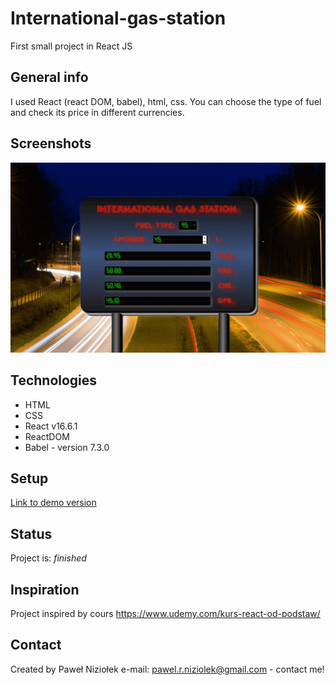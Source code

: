 # International-gas-station

First small project in React JS

## General info

I used React (react DOM, babel), html, css.
You can choose the type of fuel and check its price in different currencies.

## Screenshots

![Screenshot](./images/screenshot.jpg)

## Technologies

- HTML
- CSS
- React v16.6.1
- ReactDOM
- Babel - version 7.3.0

## Setup

[Link to demo version](https://pawelniziolek.github.io/International-gas-station/)

## Status

Project is: _finished_

## Inspiration

Project inspired by cours https://www.udemy.com/kurs-react-od-podstaw/

## Contact

Created by Paweł Niziołek e-mail: pawel.r.niziolek@gmail.com - contact me!

